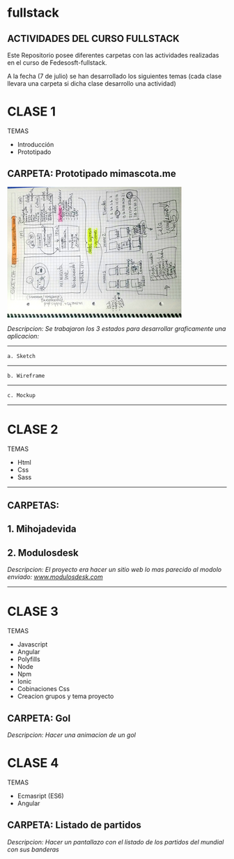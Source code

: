 # fullstack
## ACTIVIDADES DEL CURSO FULLSTACK

Este Repositorio posee diferentes carpetas con las actividades realizadas en el curso de Fedesosft-fullstack.

A la fecha (7 de julio) se han desarrollado los siguientes temas
(cada clase llevara una carpeta si dicha clase desarrollo una actividad)

# CLASE 1
TEMAS
* Introducción
* Prototipado

## **CARPETA: Prototipado mimascota.me**

![IMAGE](sketch.jpg "Sketch")

_Descripcion: Se trabajaron los 3 estados para desarrollar graficamente una aplicacion:_

---
    a. Sketch
---
    b. Wireframe 
---
    c. Mockup
---

# CLASE 2
TEMAS
* Html
* Css
* Sass

---
**CARPETAS:** 
---
**1. Mihojadevida**
---
**2. Modulosdesk**
---
_Descripcion: El proyecto era hacer un sitio web lo mas parecido al modolo enviado: www.modulosdesk.com_

---
# CLASE 3

TEMAS
* Javascript
* Angular
* Polyfills
* Node
* Npm
* Ionic
* Cobinaciones Css
* Creacion grupos y tema proyecto

**CARPETA: Gol**
---
_Descripcion: Hacer una animacion de un gol_

# CLASE 4

TEMAS
* Ecmasript (ES6)
* Angular

**CARPETA: Listado de partidos**
---
_Descripcion: Hacer un pantallazo con el listado de los partidos del mundial con sus banderas_

